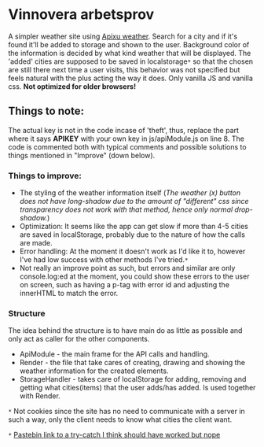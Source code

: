 # Vinnovera arbetsprov
A simpler weather site using [Apixu weather](https://www.apixu.com/). Search for a city and if it's found it'll be added to storage and shown to the user. Background color of the information is decided by what kind weather that will be displayed.
The 'added' cities are supposed to be saved in localstorage`*` so that the chosen are still there next time a user visits, this behavior was not specified but feels natural with the plus acting the way it does. Only vanilla JS and vanilla css.
**Not optimized for older browsers!**

## Things to note:
The actual key is not in the code incase of 'theft', thus, replace the part where it says **APIKEY**
with your own key in js/apiModule.js on line 8.
The code is commented both with typical comments and possible solutions to things mentioned in "Improve" (down below).

### Things to improve:
* The styling of the weather information itself (_The weather (x) button does not have long-shadow due to the amount of "different" css since transparency does not work with that method, hence only normal drop-shadow._)
* Optimization: It seems like the app can get slow if more than 4-5 cities are saved in localStorage, probably due to the nature of how the calls are made.
* Error handling: At the moment it doesn't work as I'd like it to, however I've had low success with other methods I've tried.`*`
* Not really an improve point as such, but errors and similar are only console.log:ed at the moment, you could show these errors to the user on screen, such as having a p-tag with error id and adjusting the innerHTML to match the error.

### Structure
The idea behind the structure is to have main do as little as possible and only act as caller for the other components.
* ApiModule - the main frame for the API calls and handling.
* Render - the file that take cares of creating, drawing and showing the weather information for the created elements.
* StorageHandler - takes care of localStorage for adding, removing and getting what cities(items) that the user adds/has added. Is used together with Render.

`*` Not cookies since the site has no need to communicate with a server in such a way, only the client needs to know what cities the client want.

`*` [Pastebin link to a try-catch I think should have worked but nope](https://pastebin.com/Bk8pqkeH)
